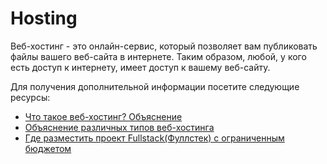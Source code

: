 # Hosting

Веб-хостинг - это онлайн-сервис, который позволяет вам публиковать файлы вашего веб-сайта в интернете. Таким образом, любой, у кого есть доступ к интернету, имеет доступ к вашему веб-сайту.

Для получения дополнительной информации посетите следующие ресурсы:

- [Что такое веб-хостинг? Объяснение](https://www.youtube.com/watch?v=htbY9-yggB0)
- [Объяснение различных типов веб-хостинга](https://www.youtube.com/watch?v=AXVZYzw8geg)
- [Где разместить проект Fullstack(Фуллстек) с ограниченным бюджетом](https://www.youtube.com/watch?v=Kx_1NYYJS7Q)
